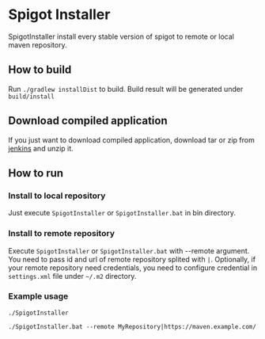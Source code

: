 # Spigot Installer
SpigotInstaller install every stable version of spigot to remote or local maven repository.

## How to build
Run `./gradlew installDist` to build.
Build result will be generated under `build/install`

## Download compiled application
If you just want to download compiled application, download tar or zip from 
[jenkins](https://jenkins.heartpattern.kr/job/HeartPattern/job/SpigotInstaller/job/master/)
and unzip it.

## How to run
### Install to local repository
Just execute `SpigotInstaller` or `SpigotInstaller.bat` in bin directory.
### Install to remote repository
Execute `SpigotInstaller` or `SpigotInstaller.bat` with --remote argument. You need to pass id and url of 
remote repository splited with `|`. Optionally, if your remote repository need credentials, you need to
configure credential in `settings.xml` file under `~/.m2` directory.

### Example usage
```
./SpigotInstaller
```
```
./SpigotInstaller.bat --remote MyRepository|https://maven.example.com/
```